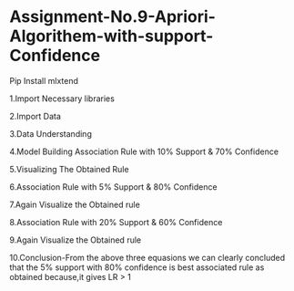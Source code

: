 # Assignment-No.9-Apriori-Algorithem-with-support-Confidence


Pip Install mlxtend

1.Import Necessary libraries

2.Import Data

3.Data Understanding 

4.Model Building 
Association Rule with 10% Support & 70% Confidence

5.Visualizing The Obtained Rule

6.Association Rule with 5% Support & 80% Confidence

7.Again Visualize the Obtained rule

8.Association Rule with 20% Support & 60% Confidence

9.Again Visualize the Obtained rule

10.Conclusion-From the above three equasions we can clearly
concluded that the 5% support with 80% confidence
is best associated rule as obtained because,it gives LR > 1


